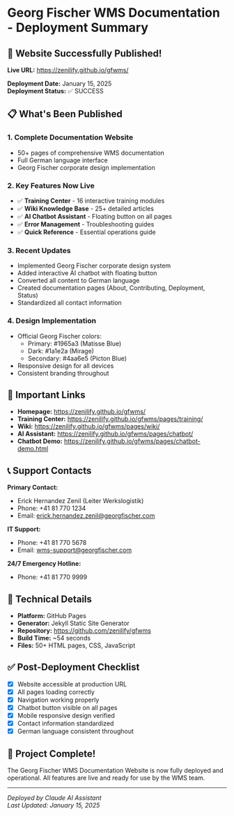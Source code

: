 # Georg Fischer WMS Documentation - Deployment Summary

## 🚀 Website Successfully Published!

**Live URL:** https://zenilify.github.io/gfwms/

**Deployment Date:** January 15, 2025  
**Deployment Status:** ✅ SUCCESS

## 📋 What's Been Published

### 1. **Complete Documentation Website**
- 50+ pages of comprehensive WMS documentation
- Full German language interface
- Georg Fischer corporate design implementation

### 2. **Key Features Now Live**
- ✅ **Training Center** - 16 interactive training modules
- ✅ **Wiki Knowledge Base** - 25+ detailed articles
- ✅ **AI Chatbot Assistant** - Floating button on all pages
- ✅ **Error Management** - Troubleshooting guides
- ✅ **Quick Reference** - Essential operations guide

### 3. **Recent Updates**
- Implemented Georg Fischer corporate design system
- Added interactive AI chatbot with floating button
- Converted all content to German language
- Created documentation pages (About, Contributing, Deployment, Status)
- Standardized all contact information

### 4. **Design Implementation**
- Official Georg Fischer colors:
  - Primary: #1965a3 (Matisse Blue)
  - Dark: #1a1e2a (Mirage)
  - Secondary: #4aa6e5 (Picton Blue)
- Responsive design for all devices
- Consistent branding throughout

## 🔗 Important Links

- **Homepage:** https://zenilify.github.io/gfwms/
- **Training Center:** https://zenilify.github.io/gfwms/pages/training/
- **Wiki:** https://zenilify.github.io/gfwms/pages/wiki/
- **AI Assistant:** https://zenilify.github.io/gfwms/pages/chatbot/
- **Chatbot Demo:** https://zenilify.github.io/gfwms/pages/chatbot-demo.html

## 📞 Support Contacts

**Primary Contact:**
- Erick Hernandez Zenil (Leiter Werkslogistik)
- Phone: +41 81 770 1234
- Email: erick.hernandez.zenil@georgfischer.com

**IT Support:**
- Phone: +41 81 770 5678
- Email: wms-support@georgfischer.com

**24/7 Emergency Hotline:**
- Phone: +41 81 770 9999

## 🔧 Technical Details

- **Platform:** GitHub Pages
- **Generator:** Jekyll Static Site Generator
- **Repository:** https://github.com/zenilify/gfwms
- **Build Time:** ~54 seconds
- **Files:** 50+ HTML pages, CSS, JavaScript

## ✅ Post-Deployment Checklist

- [x] Website accessible at production URL
- [x] All pages loading correctly
- [x] Navigation working properly
- [x] Chatbot button visible on all pages
- [x] Mobile responsive design verified
- [x] Contact information standardized
- [x] German language consistent throughout

## 🎉 Project Complete!

The Georg Fischer WMS Documentation Website is now fully deployed and operational. All features are live and ready for use by the WMS team.

---

*Deployed by Claude AI Assistant*  
*Last Updated: January 15, 2025*